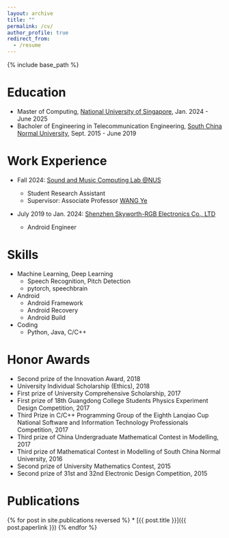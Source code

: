 ```yaml
---
layout: archive
title: ""
permalink: /cv/
author_profile: true
redirect_from:
  - /resume
---
```


{% include base_path %}

Education
======
* Master of Computing, [National University of Singapore](https://nus.edu.sg/), Jan. 2024 - June 2025
* Bacholer of Engineering in Telecommunication Engineering, [South China Normal University](https://www.scnu.edu.cn/), Sept. 2015 - June 2019


Work Experience
======
* Fall 2024: [Sound and Music Computing Lab @NUS](https://smcnus.comp.nus.edu.sg/)
  * Student Research Assistant
  * Supervisor: Associate Professor [WANG Ye](https://www.comp.nus.edu.sg/cs/people/wangye/)

* July 2019 to Jan. 2024: [Shenzhen Skyworth-RGB Electronics Co., LTD](https://www.skyworth.com/)
  * Android Engineer


Skills
======
* Machine Learning, Deep Learning
  * Speech Recognition, Pitch Detection
  * pytorch, speechbrain
* Android
  * Android Framework
  * Android Recovery
  * Android Build
* Coding
  * Python, Java, C/C++


Honor Awards
======
* Second prize of the Innovation Award, 2018
* University Individual Scholarship (Ethics), 2018
* First prize of University Comprehensive Scholarship, 2017
* First prize of 18th Guangdong College Students Physics Experiment Design Competition, 2017
* Third Prize in C/C++ Programming Group of the Eighth Lanqiao Cup National Software and Information Technology Professionals Competition, 2017
* Third prize of China Undergraduate Mathematical Contest in Modelling, 2017
* Third prize of Mathematical Contest in Modelling of South China Normal University, 2016
* Second prize of University Mathematics Contest, 2015
* Second prize of 31st and 32nd Electronic Design Competition, 2015


Publications
======
  {% for post in site.publications reversed %}
    * [{{ post.title }}]({{ post.paperlink }})
  {% endfor %}

